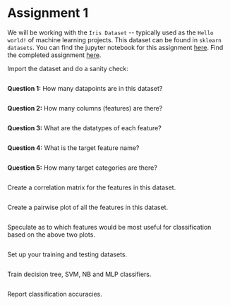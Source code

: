 # Assignment 1

We will be working with the `Iris Dataset` -- typically used as the `Hello world!` of machine learning projects. This dataset can be found in `sklearn datasets`. You can find the jupyter notebook for this assignment [here](https://github.com/jonivrapi/intro-to-ml/blob/main/Assignments/Assignment-1.ipynb). Find the completed assignment [here](https://github.com/jonivrapi/intro-to-ml/blob/main/Assignments/Assignment-1-completed.ipynb).

Import the dataset and do a sanity check:


```python

```

**Question 1:** How many datapoints are in this dataset?


```python

```

**Question 2:** How many columns (features) are there? 


```python

```

**Question 3:** What are the datatypes of each feature?


```python

```

**Question 4:** What is the target feature name?


```python

```

**Question 5:** How many target categories are there?


```python

```

Create a correlation matrix for the features in this dataset.


```python

```

Create a pairwise plot of all the features in this dataset.


```python

```

Speculate as to which features would be most useful for classification based on the above two plots.


```python

```

Set up your training and testing datasets.


```python

```

Train decision tree, SVM, NB and MLP classifiers.


```python

```

Report classification accuracies.




```python

```
